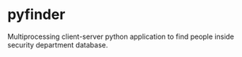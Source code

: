 # pyfinder
Multiprocessing client-server python application to find people inside security department database.

